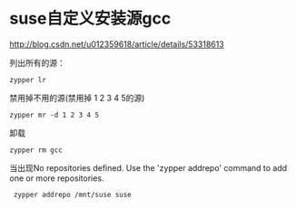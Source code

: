 # suse自定义安装源gcc


http://blog.csdn.net/u012359618/article/details/53318613

列出所有的源：
```
zypper lr
```
禁用掉不用的源(禁用掉 1 2 3 4 5的源)
```
zypper mr -d 1 2 3 4 5
```
卸载
```
zypper rm gcc
```

当出现No repositories defined. Use the 'zypper addrepo' command to add one or more repositories.
```
 zypper addrepo /mnt/suse suse
```
